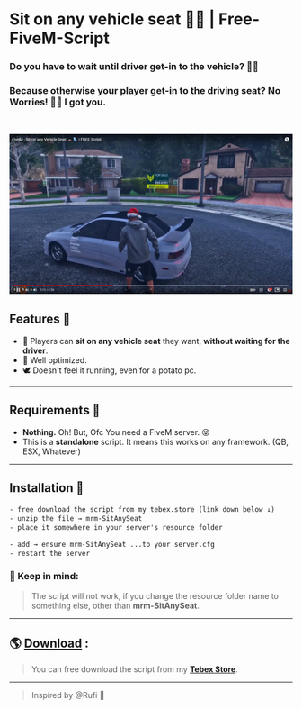 # **Sit on any vehicle seat** 🚗💺 | Free-FiveM-Script
### Do you have to wait until driver get-in to the vehicle? 🚗😕

### Because otherwise your player get-in to the driving seat? No Worries! 🕺🏼 I got you.

<br>

[![IMAGE ALT TEXT](assets/sit.jpg) ](https://youtu.be/YSvAPxOT5No "FiveM - Sit on any Vehicle Seat 🚗💺 | FREE Script") 
<br>

## Features 💼
- 💺 Players can **sit on any vehicle seat** they want, **without waiting for the driver**.
- 🎪 Well optimized.
- 🕊 Doesn't feel it running, even for a potato pc.

---
## Requirements 🧰
- **Nothing.** Oh! But, Ofc You need a FiveM server. 😜
- This is a **standalone** script. It means this works on any framework. (QB, ESX, Whatever)

---
## Installation 🐌

```
- free download the script from my tebex.store (link down below ↓)
- unzip the file → mrm-SitAnySeat
- place it somewhere in your server's resource folder
```

```
- add → ensure mrm-SitAnySeat ...to your server.cfg
- restart the server
```

### **📍 Keep in mind:**
> The script will not work, if you change the resource folder name to something else, other than **mrm-SitAnySeat**. 

---
## 🌎 [Download](https://mrm.tebex.io/package/5521198) :
> You can free download the script from my **[Tebex Store](https://mrm.tebex.io/package/5521198)**.

---
> Inspired by @Rufi 🤍

